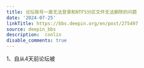 ```yaml
---
title: 论坛账号一直无法登录和NTFS分区文件无法删除的问题
date: '2024-07-25'
linkTitle: https://bbs.deepin.org/en/post/275497
source: deepin_bbs
description:  conlin 
disable_comments: true
---
```

1、自从4天前论坛被
